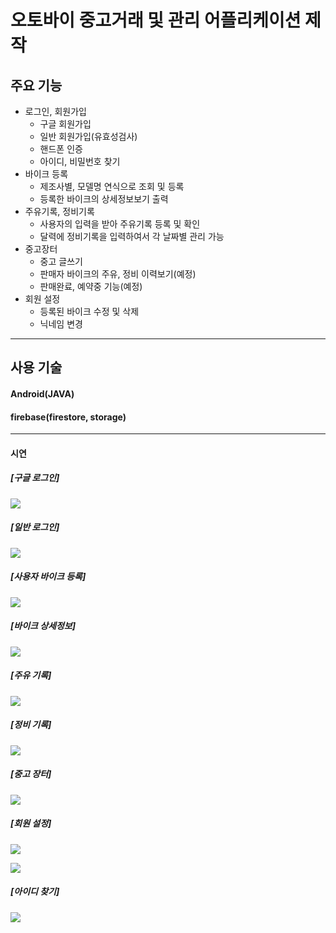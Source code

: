 # 오토바이 중고거래 및 관리 어플리케이션 제작
## 주요 기능
+ 로그인, 회원가입
  + 구글 회원가입
  + 일반 회원가입(유효성검사)
  + 핸드폰 인증
  + 아이디, 비밀번호 찾기
+ 바이크 등록
  + 제조사별, 모델명 연식으로 조회 및 등록
  + 등록한 바이크의 상세정보보기 출력
+ 주유기록, 정비기록
  + 사용자의 입력을 받아 주유기록 등록 및 확인
  + 달력에 정비기록을 입력하여서 각 날짜별 관리 가능
+ 중고장터
  + 중고 글쓰기
  + 판매자 바이크의 주유, 정비 이력보기(예정)
  + 판매완료, 예약중 기능(예정)
+ 회원 설정
  + 등록된 바이크 수정 및 삭제
  + 닉네임 변경
---
## 사용 기술
#### Android(JAVA)
#### firebase(firestore, storage)

---
#### 시연
##### [구글 로그인]

![](https://github.com/kaaang/korea_project3/blob/master/%EC%A0%95%EB%B9%84%EB%93%B1%EB%A1%9D%EC%88%98%EC%A0%95%EC%82%AD%EC%A0%9C/%EA%B5%AC%EA%B8%80%EB%A1%9C%EA%B7%B8%EC%9D%B82.gif)


##### [일반 로그인]

![](https://github.com/kaaang/korea_project3/blob/master/%EC%A0%95%EB%B9%84%EB%93%B1%EB%A1%9D%EC%88%98%EC%A0%95%EC%82%AD%EC%A0%9C/%EC%9D%BC%EB%B0%98%20%EB%A1%9C%EA%B7%B8%EC%9D%B8.gif)


##### [사용자 바이크 등록]

![](https://github.com/kaaang/korea_project3/blob/master/%EC%A0%95%EB%B9%84%EB%93%B1%EB%A1%9D%EC%88%98%EC%A0%95%EC%82%AD%EC%A0%9C/%EB%B0%94%EC%9D%B4%ED%81%AC%20%EB%93%B1%EB%A1%9D.gif)


##### [바이크 상세정보]

![](https://github.com/kaaang/korea_project3/blob/master/%EC%A0%95%EB%B9%84%EB%93%B1%EB%A1%9D%EC%88%98%EC%A0%95%EC%82%AD%EC%A0%9C/%EB%B0%94%EC%9D%B4%ED%81%AC%20%EC%A0%9C%EC%9B%90.gif)


##### [주유 기록]

![](https://github.com/kaaang/korea_project3/blob/master/%EC%A0%95%EB%B9%84%EB%93%B1%EB%A1%9D%EC%88%98%EC%A0%95%EC%82%AD%EC%A0%9C/%EC%A3%BC%EC%9C%A0%EB%93%B1%EB%A1%9D.gif)


##### [정비 기록]

![](https://github.com/kaaang/korea_project3/blob/master/%EC%A0%95%EB%B9%84%EB%93%B1%EB%A1%9D%EC%88%98%EC%A0%95%EC%82%AD%EC%A0%9C/%EC%A0%95%EB%B9%84%EB%93%B1%EB%A1%9D%EC%88%98%EC%A0%95%EC%82%AD%EC%A0%9C.gif)


##### [중고 장터]

![](https://github.com/kaaang/korea_project3/blob/master/%EC%A0%95%EB%B9%84%EB%93%B1%EB%A1%9D%EC%88%98%EC%A0%95%EC%82%AD%EC%A0%9C/%EC%A4%91%EA%B3%A0%EA%B1%B0%EB%9E%98%20%EB%93%B1%EB%A1%9D.gif)


##### [회원 설정]

![](https://github.com/kaaang/korea_project3/blob/master/%EC%A0%95%EB%B9%84%EB%93%B1%EB%A1%9D%EC%88%98%EC%A0%95%EC%82%AD%EC%A0%9C/%EB%82%B4%20%EB%8B%89%EB%84%A4%EC%9E%84%20%EC%88%98%EC%A0%95.gif)


![](https://github.com/kaaang/korea_project3/blob/master/%EC%A0%95%EB%B9%84%EB%93%B1%EB%A1%9D%EC%88%98%EC%A0%95%EC%82%AD%EC%A0%9C/%EB%82%B4%EB%B0%94%EC%9D%B4%ED%81%AC%20%EC%88%98%EC%A0%95.gif)


##### [아이디 찾기]

![](https://github.com/kaaang/korea_project3/blob/master/%EC%A0%95%EB%B9%84%EB%93%B1%EB%A1%9D%EC%88%98%EC%A0%95%EC%82%AD%EC%A0%9C/%EC%9D%B4%EB%A9%94%EC%9D%BC%20%EC%B0%BE%EA%B8%B0.gif)

